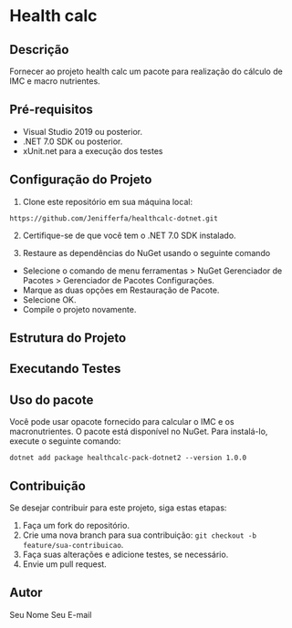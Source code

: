 # Health calc

## Descrição
Fornecer ao projeto health calc um pacote para realização do cálculo de IMC e macro nutrientes.

## Pré-requisitos

- Visual Studio 2019 ou posterior.
- .NET 7.0 SDK ou posterior.
- xUnit.net para a execução dos testes

## Configuração do Projeto

1. Clone este repositório em sua máquina local:
```
https://github.com/Jenifferfa/healthcalc-dotnet.git
```

2. Certifique-se de que você tem o .NET 7.0 SDK instalado.

3. Restaure as dependências do NuGet usando o seguinte comando


- Selecione o comando de menu ferramentas > NuGet Gerenciador de Pacotes > Gerenciador de Pacotes Configurações.
- Marque as duas opções em Restauração de Pacote.
- Selecione OK.
- Compile o projeto novamente.


## Estrutura do Projeto


## Executando Testes


## Uso do pacote

Você pode usar opacote fornecido para calcular o IMC e os macronutrientes. O pacote está disponível no NuGet. Para instalá-lo, execute o seguinte comando:

```
dotnet add package healthcalc-pack-dotnet2 --version 1.0.0

````

## Contribuição

Se desejar contribuir para este projeto, siga estas etapas:

1. Faça um fork do repositório.
2. Crie uma nova branch para sua contribuição: `git checkout -b feature/sua-contribuicao`.
3. Faça suas alterações e adicione testes, se necessário.
4. Envie um pull request.

## Autor

Seu Nome
Seu E-mail


